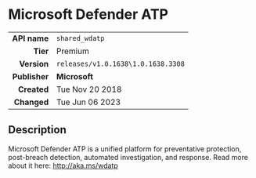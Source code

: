 # Microsoft Defender ATP
| | |
|-:|-|
|**API name**|`shared_wdatp`|
|**Tier**|Premium|
|**Version**|`releases/v1.0.1638\1.0.1638.3308`|
|**Publisher**|**Microsoft**|
|**Created**|Tue Nov 20 2018|
|**Changed**|Tue Jun 06 2023|

## Description
Microsoft Defender ATP is a unified platform for preventative protection, post-breach detection, automated investigation, and response. Read more about it here: http://aka.ms/wdatp
